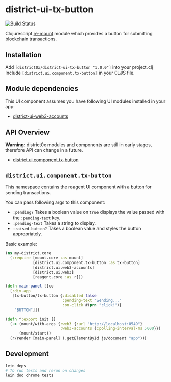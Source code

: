 # district-ui-tx-button

[![Build Status](https://travis-ci.org/district0x/district-ui-component-tx-button.svg?branch=master)](https://travis-ci.org/district0x/district-ui-component-tx-button)

Clojurescript [re-mount](https://github.com/district0x/d0x-INFRA/blob/master/re-mount.md) module which provides a button for submitting blockchain transactions.

## Installation
Add `[district0x/district-ui-tx-button "1.0.0"]` into your project.clj
Include `[district.ui.component.tx-button]` in your CLJS file.

## Module dependencies
This UI component assumes you have following UI modules installed in your app:
* [district-ui-web3-accounts](https://github.com/district0x/district-ui-web3-accounts)

## API Overview

**Warning:** district0x modules and components are still in early stages, therefore API can change in a future.

- [district.ui.component.tx-button](#component)

## <a name="component">`district.ui.component.tx-button`
This namespace contains the reagent UI component with a button for sending transactions. <br>

You can pass following args to this component:
* `:pending?` Takes a boolean value on `true` displays the value passed with the `:pending-text` key.
* `:pending-text` Takes a string to display.
* `:raised-button?` Takes a boolean value and styles the button appropriately.

Basic example:

```clojure
(ns my-district.core
  (:require [mount.core :as mount]
            [district.ui.component.tx-button :as tx-button]
            [district.ui.web3-accounts]
            [district.ui.web3]
            [reagent.core :as r]))

(defn main-panel []co
  [:div.app
   [tx-button/tx-button {:disabled false
                         :pending-text "Sending..."
                         :on-click #(prn "click!")}
    "BUTTON"]])

(defn ^:export init []
  (-> (mount/with-args {:web3 {:url "http://localhost:8549"}
                        :web3-accounts {:polling-interval-ms 5000}})
      (mount/start))
  (r/render [main-panel] (.getElementById js/document "app")))
```

## Development
```bash
lein deps
# To run tests and rerun on changes
lein doo chrome tests
```
